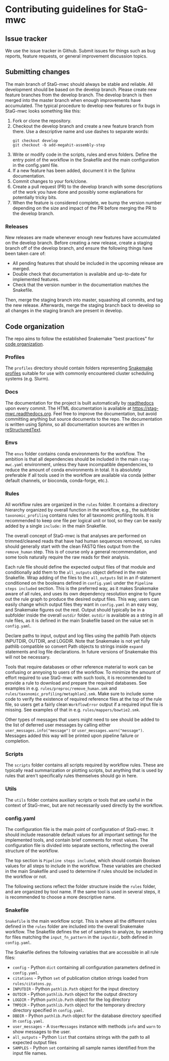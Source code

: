 # Contributing guidelines for StaG-mwc

## Issue tracker
We use the issue tracker in Github. Submit issues for things such as
bug reports, feature requests, or general improvement discussion topics.

## Submitting changes
The main branch of StaG-mwc should always be stable and reliable. All
development should be based on the develop branch. Please create new feature
branches from the develop branch. The develop branch is then merged into the
master branch when enough improvements have accumulated. The typical procedure
to develop new features or fix bugs in StaG-mwc looks something like this:

1. Fork or clone the repository.
2. Checkout the develop branch and create a new feature branch from there.
   Use a descriptive name and use dashes to separate words:
   ```
   git checkout develop
   git checkout -b add-megahit-assembly-step
   ```
3. Write or modify code in the scripts, rules and envs folders. Define the
   entry point of the workflow in the Snakefile and the main configuration in the
   config.yaml file.
4. If a new feature has been added, document it in the Sphinx documentation.
4. Commit changes to your fork/clone.
5. Create a pull request (PR) to the develop branch  with some descriptions of
   the work you have done and possibly some explanations for potentially tricky
   bits.
6. When the feature is considered complete, we bump the version number depending
   on the size and impact of the PR before merging the PR to the develop branch.


### Releases
New releases are made whenever enough new features have accumulated on the
develop branch. Before creating a new release, create a staging branch off of
the develop branch, and ensure the following things have been taken care of:

* All pending features that should be included in the upcoming release are
  merged.
* Double check that documentation is available and up-to-date for implemented
  features.
* Check that the version number in the documentation matches the Snakefile.

Then, merge the staging branch into master, squashing all commits, and tag
the new release. Afterwards, merge the staging branch back to develop so all
changes in the staging branch are present in develop.


## Code organization
The repo aims to follow the established Snakemake "best practices" for [code
organization](https://snakemake.readthedocs.io/en/stable/snakefiles/deployment.html#distribution-and-reproducibility).


### Profiles
The `profiles` directory should contain folders representing [Snakemake
profiles](https://snakemake.readthedocs.io/en/stable/executing/cli.html#profiles)
suitable for use with commonly encountered cluster scheduling systems (e.g.
Slurm).


### Docs 
The documentation for the project is built automatically by
[readthedocs](www.readthedocs.org) upon every commit. The HTML documentation is
available at https://stag-mwc.readthedocs.org. Feel free to improve the
documentation, but avoid committing anything but source documents to the repo.
The documentation is written using Sphinx, so all documentation sources are
written in [reStructuredText](http://www.sphinx-doc.org/en/master/usage/restructuredtext/basics.html).


### Envs
The `envs` folder contains conda environments for the workflow. The ambition is
that all dependencies should be included in the main `stag-mwc.yaml`
environment, unless they have incompatible dependencies, to reduce the amount
of conda environments in total. It is absolutely preferable if all tools used
in the workflow are available via conda (either default channels, or bioconda,
conda-forge, etc.).


### Rules
All workflow rules are organized in the `rules` folder. It contains a directory
hierarchy organized by overall function in the workflow, e.g., the subfolder
`taxonomic_profiling` contains rules for all taxonomic profiling tools. It is
recommended to keep one file per logical unit or tool, so they can be easily
added by a single ``include:`` in the main Snakefile.

The overall concept of StaG-mwc is that analyses are performed on trimmed/cleaned
reads that have had human sequences removed, so rules should generally start
with the clean FASTQ files output from the `remove_human` step. This is of
course only a general recommendation, and some tools naturally require the raw
reads for their analysis.

Each rule file should define the expected output files of that module and
conditionally add them to the `all_outputs` object defined in the main
Snakefile. Wrap adding of the files to the ``all_outputs`` list in an
if-statement conditioned on the booleans defined in ``config.yaml`` under the
``Pipeline steps included`` section. This is the preferred way, as it makes
Snakemake aware of all rules, and uses its own dependency resolution engine to
figure out the rule graph to produce the desired output files. This way, users
can easily change which output files they want in ``config.yaml`` in an easy
way, and Snakemake figures out the rest.  Output should typically be in a
subfolder inside the overall `outdir` folder. `outdir` is available as a string
in all rule files, as it is defined in the main Snakefile based on the value
set in `config.yaml`.

Declare paths to input, output and log files using the pathlib Path objects
INPUTDIR, OUTDIR, and LOGDIR. Note that Snakemake is not yet fully pathlib
compatible so convert Path objects to strings inside `expand` statements and
log file declarations. In future versions of Snakemake this will not be necessary.

Tools that require databases or other reference material to work can be
confusing or annyoing to users of the workflow. To minimize the amount of
effort required to use StaG-mwc with such tools, it is recommended to provide a
rule to download and prepare the required databases. See examples in e.g.
`rules/preproc/remove_human.smk` and `rules/taxonomic_profiling/metaphlan2.smk`. 
Make sure to include some code to verify the existence of required reference
files at the top of the rule file, so users get a fairly clean `WorkflowError`
output if a required input file is missing. See examples of that in e.g. 
`rules/mappers/bowtie2.smk`. 

Other types of messages that users might need to see should be added to the
list of deferred user messages by calling either
`user_messages.info("message")` or `user_messages.warn("message")`. Messages
added this way will be printed upon pipeline failure or completion.

### Scripts
The `scripts` folder contains all scripts required by workflow rules. These
are typically read summarization or plotting scripts, but anything that is
used by rules that aren't specifically rules themselves should go in here.


### Utils
The `utils` folder contains auxiliary scripts or tools that are useful in the
context of StaG-mwc, but are not necessarily used directly by the workflow.


### config.yaml
The configuration file is the main point of configuration of StaG-mwc. It
should include reasonable default values for all important settings for the
implemented tools, and contain brief comments for most values. The
configuration file is divided into separate sections, reflecting the overall
structure of the workflow.

The top section is `Pipeline steps included`, which should contain Boolean
values for all steps to include in the workflow. These variables are checked in
the main Snakefile and used to determine if rules should be included in the
workflow or not. 

The following sections reflect the folder structure inside the `rules` folder,
and are organized by tool name. If the same tool is used in several steps, it
is recommended to choose a more descriptive name. 


### Snakefile
`Snakefile` is the main workflow script. This is where all the different rules
defined in the `rules` folder are included into the overall Snakemake workflow. 
The Snakefile defines the set of samples to analyze, by searching for files
matching the `input_fn_pattern` in the `inputdir`, both defined in `config.yaml`. 

The Snakefile defines the following variables that are accessible in all rule
files:

* `config` - Python `dict` containing all configuration parameters defined in
  `config.yaml`.
* `citations` - Python `set` of publication citation strings loaded from
  `rules/citatons.py`. 
* `INPUTDIR` - Python `pathlib.Path` object for the input directory
* `OUTDIR` - Python `pathlib.Path` object for the output directory
* `LOGDIR` - Python `pathlib.Path` object for the log directory
* `TMPDIR` - Python `pathlib.Path` object for the temporary directory directory specified
  in `config.yaml`.
* `DBDIR` - Python `pathlib.Path` object for the database directory specified in
  `config.yaml`.
* `user_messages` - A `UserMessages` instance with methods `info` and `warn` to
  show messages to the user.
* `all_outputs` - Python `list` that contains strings with the path to all
  expected output files
* `SAMPLES` - Python `set` containing all sample names identified from the input
  file names.

